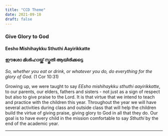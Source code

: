 ```yaml
---
title: "CCD Theme"
date: 2021-09-10
draft: false
---
```


### Give Glory to God

#### Eesho Mishihaykku Sthuthi Aayirikkatte

#### ഈശോ മിശിഹായ്ക്ക് സ്തുതി ആയിരിക്കട്ടെ

*So, whether you eat or drink, or whatever you do, do everything for the glory of God.* (1 Cor 10:31)


Growing up, we were taught to say *EEsho mishihaykku sthuthi aayirikkatte*, to our parents, our elders, fathers and sisters - not just as a sign of respect but also to give praise to the Lord. It is that virtue that we intend to teach and practice with the children this year. Throughout the year we will have several activities during class and outside class that will help the children build the virtue of giving praise, giving glory to God in all that they do. Our goal is to have every child in the mission comfortable to say *Sthuthi* by the end of the academic year.


---
